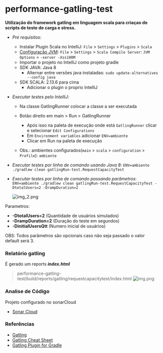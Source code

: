 # performance-gatling-test
**Utilização do framework gatling em linguagem scala para criaçao de scripts de teste de carga e stress.**

- *Pré requisitos*:
    - Instalar Plugin Scala no IntelliJ: `File` > `Settings` > `Plugins` > `Scala`
    - [Configuração JVM](https://gatling.io/docs/current/installation#intellij-idea): `File` > `Settings` > `Scala Compile Server`: `JVM Options` = `-server -Xss100M`
    - Importar o projeto no IntelliJ como projeto gradle
    - SDK JAVA: Java 8
      - Alternar entre versões java instaladas:
        ```sudo update-alternatives --config java```
    - SDK SCALA: 2.13.6 para cima
      - Adicionar o plugin o proprio IntelliJ
    

- *Executar testes pelo IntelliJ*:
    - Na classe GatlingRunner colocar a classe a ser executada
    - Botão direito em main > Run > GatlingRunner
        - Após isso na paleta de execução onde está `GatlingRunner` clicar e selecionar `Edit Configurations`
        - Em `Environment variables` adicionar `ENV=ambiente`
        - Clicar em Run na paleta de execução

    - Obs.: ambientes configurados(`main` > `scala` > `configuration` > `Profile`): `ambiente`


- *Executar testes por linha de comando usando Java 8*:
```ENV=ambiente ./gradlew clean gatlingRun-test.RequestCapacityTest```


- *Executar testes por linha de comando passando parâmetros*:
```ENV=ambiente ./gradlew clean gatlingRun-test.RequestCapacityTest -DtotalUsers=2 -DrampDuration=2```

    ![img_2.png](img_2.png)

Parametros:
- **-DtotalUsers=2** (Quantidade de usuários simulados)
- **-DrampDuration=2** (Duração do teste em segundos)
- **-DinitialUsersQtt** (Numero inicial de usuários)

OBS: Todos parâmetros são opcionais caso não seja passado o valor default será 3.

### Relatório gatling
É gerado um reports ***index.html***
> performance-gatling-test/build/reports/gatling/requestcapacitytest/index.html
![img.png](img.png)

### Analise de Código
Projeto configurado no sonarCloud
* [Sonar Cloud](https://sonarcloud.io/project/overview?id=diegomachadoti_performance-gatling-test)

### Referências

- [Gatling](https://gatling.io/)
- [Gatling Cheat Sheet](https://gatling.io/docs/current/cheat-sheet/)
- [Gatling Plugin for Gradle](https://github.com/lkishalmi/gradle-gatling-plugin)
